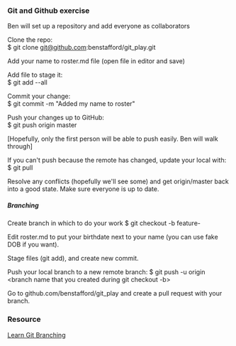 ### Git and Github exercise
Ben will set up a repository and add everyone as collaborators

Clone the repo:  
    $ git clone git@github.com:benstafford/git_play.git

Add your name to roster.md file (open file in editor and save)

Add file to stage it:  
    $ git add --all

Commit your change:  
    $ git commit -m "Added my name to roster"

Push your changes up to GitHub:  
    $ git push origin master

[Hopefully, only the first person will be able to push easily. Ben will walk through]

If you can't push because the remote has changed, update your local with: 
    $ git pull

Resolve any conflicts (hopefully we'll see some) and get origin/master back into a good state.  Make sure everyone is up to date.

##### Branching
Create branch in which to do your work
    $ git checkout -b feature-<your first name>

Edit roster.md to put your birthdate next to your name (you can use fake DOB if you want).

Stage files (git add), and create new commit.

Push your local branch to a new remote branch:
    $ git push -u origin <branch name that you created during git checkout -b>

Go to github.com/benstafford/git_play and create a pull request with your branch.


### Resource
[Learn Git Branching](http://pcottle.github.io/learnGitBranching/)
